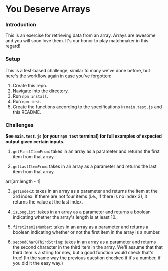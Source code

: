 # You Deserve Arrays

### Introduction

This is an exercise for retrieving data from an array. Arrays are awesome and you will soon love them. It's our honor to play matchmaker in this regard!


### Setup

This is a test-based challenge, similar to many we've done before, but here's the workflow again in case you've forgotten:

1. Create this repo.
2. Navigate into the directory.
3. Run `npm install`.
4. Run `npm test`.
5. Create the functions according to the specifications in `main.test.js` and this README.


### Challenges

**See `main.test.js` (or your `npm test` terminal) for full examples of expected output given certain inputs.**


1. `getFirstItemFrom`: takes in an array as a parameter and returns the first item from that array.

2. `getLastItemFrom`: takes in an array as a parameter and returns the last item from that array.

 arr[arr.length - 1]

3. `getIndex3`: takes in an array as a parameter and returns the item at the 3rd index. If there are not four items (i.e., if there is no index 3), it returns the value at the last index.

4. `isLongList`: takes in an array as a parameter and returns a boolean indicating whether the array's length is at least 10.

5. `firstItemIsNumber`: takes in an array as a parameter and returns a boolean indicating whether or not the first item in the array is a number.

6. `secondCharOThirdString`: takes in an array as a parameter and returns the second character in the third item in the array. We'll assume that that third item is a string for now, but a good function would check that's true! (In the same way the previous question checked if it's a number, if you did it the easy way.)
